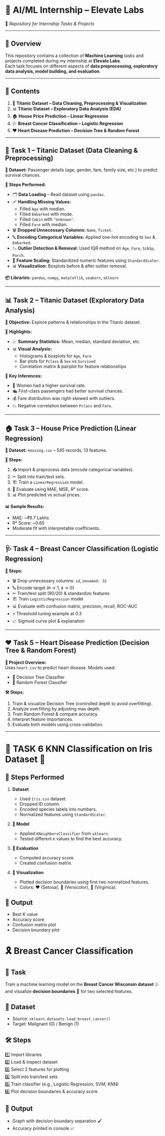 # 🚀 AI/ML Internship – **Elevate Labs**  
📂 *Repository for Internship Tasks & Projects*  

---

## 📜 Overview  
This repository contains a collection of **Machine Learning** tasks and projects completed during my internship at **Elevate Labs**.  
Each task focuses on different aspects of **data preprocessing, exploratory data analysis, model building, and evaluation**.  

---

## 📑 Contents  

1. 🚢 **Titanic Dataset – Data Cleaning, Preprocessing & Visualization**  
2. 📊 **Titanic Dataset – Exploratory Data Analysis (EDA)**  
3. 🏠 **House Price Prediction – Linear Regression**  
4. 🩺 **Breast Cancer Classification – Logistic Regression**  
5. ❤️ **Heart Disease Prediction – Decision Tree & Random Forest**  

---

## 🚢 **Task 1 – Titanic Dataset (Data Cleaning & Preprocessing)**  

**📁 Dataset:** Passenger details (age, gender, fare, family size, etc.) to predict survival chances.  

**🔧 Steps Performed:**  
- 🗂 **Data Loading** – Read dataset using `pandas`.  
- 🩹 **Handling Missing Values:**  
  - Filled `Age` with median.  
  - Filled `Embarked` with mode.  
  - Filled `Cabin` with `"Unknown"`.  
  - Filled `Fare` with median.  
- 🗑 **Dropped Unnecessary Columns:** `Name`, `Ticket`.  
- 🔤 **Encoding Categorical Variables:** Applied one-hot encoding to `Sex` & `Embarked`.  
- 📉 **Outlier Detection & Removal:** Used IQR method on `Age`, `Fare`, `SibSp`, `Parch`.  
- 📏 **Feature Scaling:** Standardized numeric features using `StandardScaler`.  
- 📊 **Visualization:** Boxplots before & after outlier removal.  

**📦 Libraries:** `pandas`, `numpy`, `matplotlib`, `seaborn`, `sklearn`  

---

## 📊 **Task 2 – Titanic Dataset (Exploratory Data Analysis)**  

**🎯 Objective:** Explore patterns & relationships in the Titanic dataset.  

**📌 Highlights:**  
- 📈 **Summary Statistics:** Mean, median, standard deviation, etc.  
- 📊 **Visual Analysis:**  
  - Histograms & boxplots for `Age`, `Fare`  
  - Bar plots for `Pclass` & `Sex` vs `Survived`  
  - Correlation matrix & pairplot for feature relationships  

**🧠 Key Inferences:**  
- 👩 Women had a higher survival rate.  
- 🛳 First-class passengers had better survival chances.  
- 💰 Fare distribution was right-skewed with outliers.  
- 📉 Negative correlation between `Pclass` and `Fare`.  

---

## 🏠 **Task 3 – House Price Prediction (Linear Regression)**  

**📁 Dataset:** `Housing.csv` – 545 records, 13 features.  

**📌 Steps:**  
1. 📥 Import & preprocess data (encode categorical variables).  
2. ✂ Split into train/test sets.  
3. 🏗 Train a `LinearRegression` model.  
4. 📏 Evaluate using MAE, MSE, R² score.  
5. 📊 Plot predicted vs actual prices.  

**📊 Sample Results:**  
- MAE: ~₹9.7 Lakhs  
- R² Score: ~0.65  
- Moderate fit with interpretable coefficients.  

---

## 🩺 **Task 4 – Breast Cancer Classification (Logistic Regression)**  

**📌 Steps:**  
- 🗑 Drop unnecessary columns: `id`, `Unnamed: 32`  
- 🔤 Encode target (`M` → 1, `B` → 0)  
- ✂ Train/test split (80/20) & standardize features  
- 🏗 Train `LogisticRegression` model  
- 📊 Evaluate with confusion matrix, precision, recall, ROC-AUC  
- ⚡ Threshold tuning example at 0.3  
- 📈 Sigmoid curve plot & explanation  

---

## ❤️ **Task 5 – Heart Disease Prediction (Decision Tree & Random Forest)**  

**📌 Project Overview:**  
Uses `heart.csv` to predict heart disease. Models used:  
- 🌳 Decision Tree Classifier  
- 🌲 Random Forest Classifier  

**🛠 Steps:**  
1. Train & visualize Decision Tree (controlled depth to avoid overfitting).  
2. Analyze overfitting by adjusting max depth.  
3. Train Random Forest & compare accuracy.  
4. Interpret feature importances.  
5. Evaluate both models using cross-validation.  

---
# 🌸 TASK 6 KNN Classification on Iris Dataset 🌼

## 🌺 Steps Performed
1. **Dataset**  
   - Used `Iris.csv` dataset.  
   - Dropped ID column.  
   - Encoded species labels into numbers.  
   - Normalized features using `StandardScaler`.  

2. **🌻 Model**  
   - Applied `KNeighborsClassifier` from `sklearn`.  
   - Tested different `K` values to find the best accuracy.  

3. **🌹 Evaluation**  
   - Computed accuracy score.  
   - Created confusion matrix.  

4. **🌷 Visualization**  
   - Plotted decision boundaries using first two normalized features.  
   - Colors: ❤️ (Setosa), 💚 (Versicolor), 💙 (Virginica).  

## 🌼 Output
- Best K value  
- Accuracy score  
- Confusion matrix plot  
- Decision boundary plot

# 🎗 Breast Cancer Classification

## 📌 Task
Train a machine learning model on the **Breast Cancer Wisconsin dataset** 🩺 and visualize **decision boundaries** 🌈 for two selected features.

## 📂 Dataset
- Source: `sklearn.datasets.load_breast_cancer()`
- Target: Malignant (0) / Benign (1)

## 🛠 Steps
1️⃣ Import libraries  
2️⃣ Load & inspect dataset  
3️⃣ Select 2 features for plotting  
4️⃣ Split into train/test sets  
5️⃣ Train classifier (e.g., Logistic Regression, SVM, KNN)  
6️⃣ Plot decision boundaries & accuracy score  

## 🚀 Output
- Graph with decision boundary separation 🖌  
- Accuracy printed in console 📈
